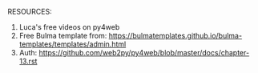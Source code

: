 RESOURCES:

1. Luca's free videos on py4web
2. Free Bulma template from: https://bulmatemplates.github.io/bulma-templates/templates/admin.html
3. Auth: https://github.com/web2py/py4web/blob/master/docs/chapter-13.rst

